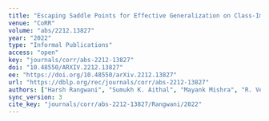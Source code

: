 ```yaml
---
title: "Escaping Saddle Points for Effective Generalization on Class-Imbalanced Data."
venue: "CoRR"
volume: "abs/2212.13827"
year: "2022"
type: "Informal Publications"
access: "open"
key: "journals/corr/abs-2212-13827"
doi: "10.48550/ARXIV.2212.13827"
ee: "https://doi.org/10.48550/arXiv.2212.13827"
url: "https://dblp.org/rec/journals/corr/abs-2212-13827"
authors: ["Harsh Rangwani", "Sumukh K. Aithal", "Mayank Mishra", "R. Venkatesh Babu"]
sync_version: 3
cite_key: "journals/corr/abs-2212-13827/Rangwani/2022"
---
```

